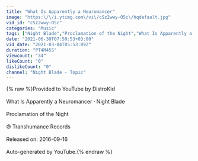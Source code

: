 ```yaml
---
title: "What Is Apparently a Neuromancer"
image: "https:\/\/i.ytimg.com\/vi\/cSz2wwy-O5c\/hqdefault.jpg"
vid_id: "cSz2wwy-O5c"
categories: "Music"
tags: ["Night Blade","Proclamation of the Night","What Is Apparently a Neuromancer"]
date: "2021-06-30T07:50:53+03:00"
vid_date: "2021-03-04T05:53:09Z"
duration: "PT4M45S"
viewcount: "34"
likeCount: "0"
dislikeCount: "0"
channel: "Night Blade - Topic"
---
```

{% raw %}Provided to YouTube by DistroKid<br /><br />What Is Apparently a Neuromancer · Night Blade<br /><br />Proclamation of the Night<br /><br />℗ Transhumance Records<br /><br />Released on: 2016-09-16<br /><br />Auto-generated by YouTube.{% endraw %}
